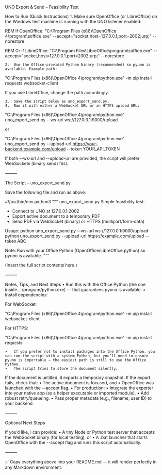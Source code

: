 UNO Export & Send – Feasibility Test

How to Run (Quick Instructions)
	1.	Make sure OpenOffice (or LibreOffice) on the Windows test machine is running with the UNO listener enabled:

REM If OpenOffice:
"C:\Program Files (x86)\OpenOffice 4\program\soffice.exe" --accept="socket,host=127.0.0.1,port=2002;urp;" --norestore

REM Or if LibreOffice:
"C:\Program Files\LibreOffice\program\soffice.exe" --accept="socket,host=127.0.0.1,port=2002;urp;" --norestore

	2.	Use the Office-provided Python binary (recommended) so pyuno is available. Example path:

"C:\Program Files (x86)\OpenOffice 4\program\python.exe" -m pip install requests websocket-client

If you use LibreOffice, change the path accordingly.

	3.	Save the script below as uno_export_send.py.
	4.	Run it with either a WebSocket URL or an HTTPS upload URL:

"C:\Program Files (x86)\OpenOffice 4\program\python.exe" uno_export_send.py --ws-url ws://127.0.0.1:9000/upload

or

"C:\Program Files (x86)\OpenOffice 4\program\python.exe" uno_export_send.py --upload-url https://your-backend.example.com/upload --token YOUR_API_TOKEN

If both --ws-url and --upload-url are provided, the script will prefer WebSockets (binary send) first.

⸻

The Script – uno_export_send.py

Save the following file and run as above:

#!/usr/bin/env python3
"""
uno_export_send.py
Simple feasibility test:
 - Connect to UNO at 127.0.0.1:2002
 - Export active document to a temporary PDF
 - Send PDF via WebSocket (binary) or HTTPS (multipart/form-data)

Usage:
  python uno_export_send.py --ws-url ws://127.0.0.1:9000/upload
  python uno_export_send.py --upload-url https://example.com/upload --token ABC

Note:
  Run with your Office Python (OpenOffice/LibreOffice python) so pyuno is available.
"""

(Insert the full script contents here.)

⸻

Notes, Tips, and Next Steps
	•	Run this with the Office Python (the one inside .../program/python.exe) — that guarantees pyuno is available.
	•	Install dependencies:

For WebSocket:

"C:\Program Files (x86)\OpenOffice 4\program\python.exe" -m pip install websocket-client

For HTTPS:

"C:\Program Files (x86)\OpenOffice 4\program\python.exe" -m pip install requests

	•	If you prefer not to install packages into the Office Python, you can run the script with a system Python, but you’ll need to ensure pyuno is importable — the easiest path is still to use the Office Python.
	•	The script tries to store the document silently.
If the document is untitled, it exports a temporary snapshot.
If the export fails, check that:
	•	The active document is focused, and
	•	OpenOffice was launched with the --accept flag.
	•	For production:
	•	Integrate the exporter into your native app (as a helper executable or imported module).
	•	Add robust retry/queueing.
	•	Pass proper metadata (e.g., filename, user ID) to your backend.

⸻

Optional Next Steps

If you’d like, I can provide:
	•	A tiny Node or Python test server that accepts the WebSocket binary (for local testing), or
	•	A .bat launcher that starts OpenOffice with the --accept flag and runs this script automatically.

⸻

✅ Copy everything above into your README.md — it will render perfectly in any Markdown environment.
